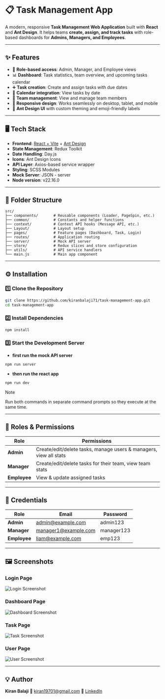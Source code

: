 # 📋 Task Management App

A modern, responsive **Task Management Web Application** built with **React** and **Ant Design**.
It helps teams **create, assign, and track tasks** with role-based dashboards for **Admins, Managers, and Employees**.

---

## ✨ Features

- 🔐 **Role-based access**: Admin, Manager, and Employee views
- 📊 **Dashboard**: Task statistics, team overview, and upcoming tasks calendar
- ➕ **Task creation**: Create and assign tasks with due dates
- 📅 **Calendar integration**: View tasks by date
- 👥 **Team management**: View and manage team members
- 📱 **Responsive design**: Works seamlessly on desktop, tablet, and mobile
- 🎨 **Ant Design UI** with custom theming and emoji-friendly labels

---

## 🖥️ Tech Stack

- **Frontend**: [React + Vite](https://vite.dev/guide/) + [Ant Design](https://ant.design/)
- **State Management**: Redux Toolkit
- **Date Handling**: Day.js
- **Icons**: Ant Design Icons
- **API Layer**: Axios-based service wrapper
- **Styling**: SCSS Modules
- **Mock Server**: JSON - server
- **Node version**: v22.16.0

---

## 📂 Folder Structure

```
src/
├── components/       # Reusable components (Loader, PageSpin, etc.)
├── common/           # Constants and helper functions
├── context/          # Context API hooks (Message API, etc.)
├── Layout/           # Layout setup
├── pages/            # Feature pages (Dashboard, Task, Login)
├── routes/           # Application routing
├── server/           # Mock API server
├── store/            # Redux slices and store configuration
├── utils/            # API service handlers
└── main.js           # Main app component
```

---

## ⚙️ Installation

### 1️⃣ Clone the Repository

```bash
git clone https://github.com/kiranbalaji71/task-management-app.git
cd task-management-app
```

### 2️⃣ Install Dependencies

```bash
npm install
```

### 3️⃣ Start the Development Server

- **first run the mock API server**

```cmd
npm run server
```

- **then run the react app**

```cmd
npm run dev
```

> [!NOTE]  
> Run both commands in separate command prompts so they execute at the same time.

---

## 🔑 Roles & Permissions

| Role         | Permissions                                                       |
| ------------ | ----------------------------------------------------------------- |
| **Admin**    | Create/edit/delete tasks, manage users & managers, view all stats |
| **Manager**  | Create/edit/delete tasks for their team, view team stats          |
| **Employee** | View & update assigned tasks                                      |

---

## 🔑 Credentials

| Role         | Email                | Password   |
| ------------ | -------------------- | ---------- |
| **Admin**    | admin@example.com    | admin123   |
| **Manager**  | manager1@example.com | manager123 |
| **Employee** | liam@example.com     | emp123     |

---

## 🖼️ Screenshots

### Login Page

![Login Screenshot](docs/login.jpeg)

### Dashboard Page

![Dashboard Screenshot](docs/dashboard.jpeg)

### Task Page

![Task Screenshot](docs/task.jpeg)

### User Page

![User Screenshot](docs/user.jpeg)

---

## 💡 Author

**Kiran Balaji**
📧 [kiran19701@gmail.com](mailto:kiran19701@gmail.com)
🔗 [LinkedIn](https://www.linkedin.com/in/kiran-balaji/)
